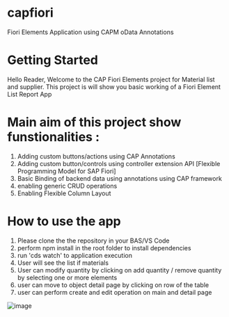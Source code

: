 # capfiori
Fiori Elements Application using CAPM oData Annotations

# Getting Started
Hello Reader,
Welcome to the CAP Fiori Elements project for Material list and supplier.
This project is will show you basic working of a Fiori Element List Report App

# Main aim of this project show funstionalities :
1. Adding custom buttons/actions using CAP Annotations
2. Adding custom button/controls using controller extension API [Flexible Programming Model for SAP Fiori]
3. Basic Binding of backend data using annotations using CAP framework
4. enabling generic CRUD operations
5. Enabling Flexible Column Layout

# How to use the app
1. Please clone the the repository in your BAS/VS Code
2. perform npm install in the root folder to install dependencies
3. run 'cds watch' to application execution
4. User will see the list if materials
5. User can modify quantity by clicking on add quantity / remove quantity by selecting one or more elements
6. user can move to object detail page by clicking on row of the table
7. user can perform create and edit operation on main and detail page

![image](https://github.com/user-attachments/assets/49a0ba82-5426-46aa-a9e5-960b750d3fb8)
